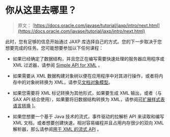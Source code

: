 # 你从这里去哪里？

> 原文： [https://docs.oracle.com/javase/tutorial/jaxp/intro/next.html](https://docs.oracle.com/javase/tutorial/jaxp/intro/next.html)

此时，您有足够的信息开始通过 JAXP 库选择自己的方式。您的下一步取决于您想要完成的任务。您可能想要参加以下任何课程：

*   如果已经确定了数据结构，并且您正在编写需要快速处理的服务器应用程序或 XML 过滤器，请参阅 [Simple API for XML](../sax/index.html) 。

*   如果需要从 XML 数据构建对象树以便在应用程序中对其进行操作，或者将内存中的对象树转换为 XML，请参见[文档对象模型](../dom/index.html)。

*   如果您需要将 XML 标记转换为其他形式，如果要生成 XML 输出，或者（与 SAX API 结合使用），如果要将旧数据结构转换为 XML，请参阅[可扩展样式表语言转换](../xslt/index.html) ]。

*   如果您想要一个基于 Java 技术的流式，事件驱动的拉解析 API 来读取和编写 XML 文档，或者想要创建快速，相对容易编程并且占用内存很少的双向 XML 解析器，那么请参阅[用于 XML 的流式 API](../stax/index.html) 。